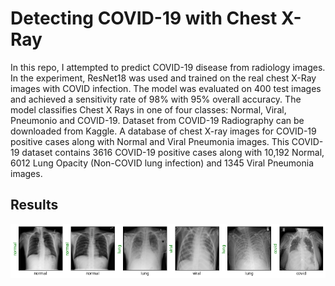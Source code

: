 # Detecting COVID-19 with Chest X-Ray

In this repo, I attempted to predict COVID-19 disease from radiology images. In the experiment, ResNet18 was used and trained on the real chest X-Ray images with COVID infection. The model was evaluated on 400 test images and achieved a sensitivity rate of 98% with 95% overall accuracy. The model classifies Chest X Rays in one of four classes: Normal, Viral, Pneumonio and COVID-19. Dataset from COVID-19 Radiography can be downloaded from Kaggle. A database of chest X-ray images for COVID-19 positive cases along with Normal and Viral Pneumonia images. This COVID-19 dataset contains 3616 COVID-19 positive cases along with 10,192 Normal, 6012 Lung Opacity (Non-COVID lung infection) and 1345 Viral Pneumonia images.




## Results

![alt text](covid_prediction.png)
